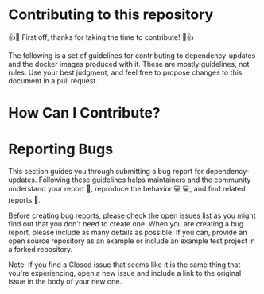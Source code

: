 # Contributing to this repository

:+1::tada: First off, thanks for taking the time to contribute! :tada::+1:

The following is a set of guidelines for contributing to dependency-updates and the docker images produced with it. These are mostly guidelines, not rules. Use your best judgment, and feel free to propose changes to this document in a pull request.

# How Can I Contribute?

# Reporting Bugs
This section guides you through submitting a bug report for dependency-updates. Following these guidelines helps maintainers and the community understand your report 📝, reproduce the behavior 💻 💻, and find related reports 🔎.

Before creating bug reports, please check the open issues list as you might find out that you don't need to create one. When you are creating a bug report, please include as many details as possible. If you can, provide an open source repository as an example or include an example test project in a forked repository.

Note: If you find a Closed issue that seems like it is the same thing that you're experiencing, open a new issue and include a link to the original issue in the body of your new one.
